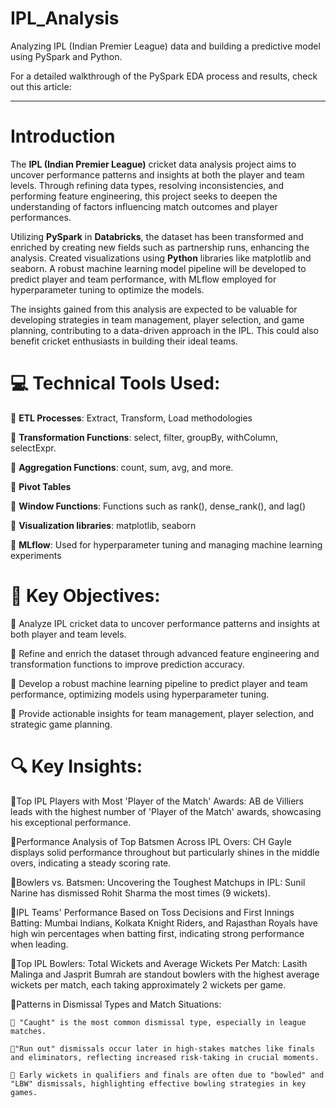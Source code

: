 # IPL_Analysis

Analyzing IPL (Indian Premier League) data and building a predictive model using PySpark and Python.

For a detailed walkthrough of the PySpark EDA process and results, check out this article: 

---
# Introduction

The **IPL (Indian Premier League)** cricket data analysis project aims to uncover performance patterns and insights at both the player and team levels. Through refining data types, resolving inconsistencies, and performing feature engineering, this project seeks to deepen the understanding of factors influencing match outcomes and player performances.

Utilizing **PySpark** in **Databricks**, the dataset has been transformed and enriched by creating new fields such as partnership runs, enhancing the analysis. Created visualizations using **Python** libraries like matplotlib and seaborn. A robust machine learning model pipeline will be developed to predict player and team performance, with MLflow employed for hyperparameter tuning to optimize the models.

The insights gained from this analysis are expected to be valuable for developing strategies in team management, player selection, and game planning, contributing to a data-driven approach in the IPL. This could also benefit cricket enthusiasts in building their ideal teams.


# 💻 Technical Tools Used:

🔹 **ETL Processes**: Extract, Transform, Load methodologies

🔹 **Transformation Functions**: select, filter, groupBy, withColumn, selectExpr.

🔹 **Aggregation Functions**: count, sum, avg, and more.

🔹 **Pivot Tables** 

🔹 **Window Functions**: Functions such as rank(), dense_rank(), and lag()

🔹 **Visualization libraries**: matplotlib, seaborn 

🔹 **MLflow**: Used for hyperparameter tuning and managing machine learning experiments

# 🎯 Key Objectives:

🔹 Analyze IPL cricket data to uncover performance patterns and insights at both player and team levels.

🔹 Refine and enrich the dataset through advanced feature engineering and transformation functions to improve prediction accuracy.

🔹 Develop a robust machine learning pipeline to predict player and team performance, optimizing models using hyperparameter tuning.

🔹 Provide actionable insights for team management, player selection, and strategic game planning.

# 🔍 Key Insights:

🔹Top IPL Players with Most 'Player of the Match' Awards:
  AB de Villiers leads with the highest number of 'Player of the Match' awards, showcasing his exceptional performance.
  
🔹Performance Analysis of Top Batsmen Across IPL Overs:
  CH Gayle displays solid performance throughout but particularly shines in the middle overs, indicating a steady scoring rate.

🔹Bowlers vs. Batsmen: Uncovering the Toughest Matchups in IPL:
  Sunil Narine has dismissed Rohit Sharma the most times (9 wickets).

🔹IPL Teams' Performance Based on Toss Decisions and First Innings Batting:
  Mumbai Indians, Kolkata Knight Riders, and Rajasthan Royals have high win percentages when batting first, indicating strong performance when leading.

🔹Top IPL Bowlers: Total Wickets and Average Wickets Per Match:
  Lasith Malinga and Jasprit Bumrah are standout bowlers with the highest average wickets per match, each taking approximately 2 wickets per game.

🔹Patterns in Dismissal Types and Match Situations:

    🔸 "Caught" is the most common dismissal type, especially in league matches.
    
    🔸"Run out" dismissals occur later in high-stakes matches like finals and eliminators, reflecting increased risk-taking in crucial moments.
    
    🔸 Early wickets in qualifiers and finals are often due to "bowled" and "LBW" dismissals, highlighting effective bowling strategies in key games.

